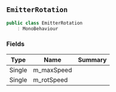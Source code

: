 ## `EmitterRotation`

```csharp
public class EmitterRotation
    : MonoBehaviour

```

### Fields

| Type | Name | Summary | 
| --- | --- | --- | 
| Single | m_maxSpeed |  | 
| Single | m_rotSpeed |  | 


